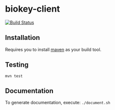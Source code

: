 # biokey-client
[![Build Status](https://travis-ci.org/BioKey/biokey-client.svg?branch=master)](https://travis-ci.org/BioKey/biokey-client)

## Installation
Requires you to install [maven](https://maven.apache.org/install.html) as your build tool.

## Testing
`mvn test`

## Documentation
To generate documentation, execute:
`./document.sh`